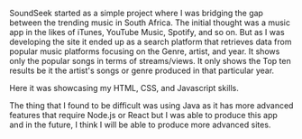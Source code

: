 SoundSeek started as a simple project where I was bridging the gap between the trending music in South Africa. The initial thought was a music app in the likes of iTunes, YouTube Music, Spotify, and so on. But as I was developing the site it ended up as a search platform that retrieves data from popular music platforms focusing on the Genre, artist, and year. It shows only the popular songs in terms of streams/views. It only shows the Top ten results be it the artist's songs or genre produced in that particular year.

Here it was showcasing my HTML, CSS, and Javascript skills.

The thing that I found to be difficult was using Java as it has more advanced features that require Node.js or React but I was able to produce this app and in the future, I think I will be able to produce more advanced sites.
